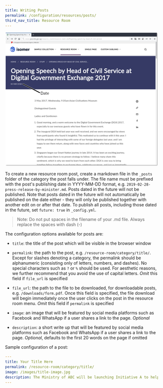 ```yaml
---
title: Writing Posts
permalink: /configuration/resources/posts/
third_nav_title: Resource Room
---
```

![Screenshot of a post with the date labelled](/images/config/post-labelled.png)

To create a new resource room post, create a markdown file in the `_posts` folder of the category the post falls under. The file name must be prefixed with the post's publishing date in YYYY-MM-DD format, e.g. `2019-02-28-press-release-by-minister.md`. Posts dated in the future will not be published. Note that posts dated in the future will not automatically be published on the date either - they will only be published together with another edit on or after that date. To publish all posts, including those dated in the future, set `future: true` in `_config.yml`.

> Note: Do not put spaces in the filename of your .md file. Always replace the spaces with dash (-)

The configuration options available for posts are:

* `title`: the title of the post which will be visible in the browser window

* `permalink`: the path to the post, e.g. `/resource-room/category/title/`. Except for slashes denoting a category, the permalink should be alphanumeric (consisting only of letters, numbers, and dashes). No special characters such as `?` or `%` should be used. For aesthetic reasons, we further recommend that you avoid the use of capital letters. *Omit* this field if `file_url` is specified

* `file_url`: the path to the file to be downloaded, for downloadable posts, e.g. `/downloads/form.pdf`. Once this field is specified, the file download will begin immediately once the user clicks on the post in the resource room menu. *Omit* this field if `permalink` is specified

* `image`: an image that will be featured by social media platforms such as Facebook and WhatsApp if a user shares a link to the page. *Optional*

* `description`: a short write up that will be featured by social media platforms such as Facebook and WhatsApp if a user shares a link to the page. *Optional*, defaults to the first 20 words on the page if omitted

Sample configuration of a post:

```yml
---
title: Your Title Here
permalink: /resource-room/category/title/
image: /images/title-image.jpg
description: The Ministry of ABC will be launching Initiative A to help Singaporeans...
---
```